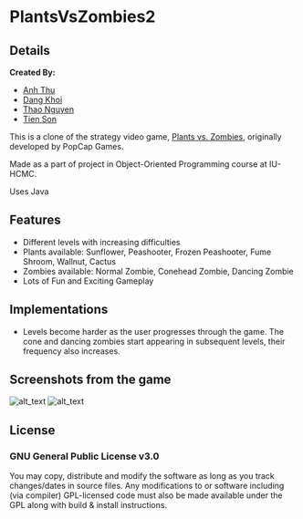 # PlantsVsZombies2
## Details
**Created By:**
- [Anh Thu](https://github.com/panadolextra91)
- [Dang Khoi](https://github.com/dangkhoi3107)
- [Thao Nguyen](https://github.com/StephanieHwang421)
- [Tien Son](https://github.com/Lynxions)

This is a clone of the strategy video game, [Plants vs. Zombies](https://en.wikipedia.org/wiki/Plants_vs._Zombies), originally developed by PopCap Games.

Made as a part of project in Object-Oriented Programming course at IU-HCMC.

Uses Java
 
## Features
- Different levels with increasing difficulties
- Plants available: Sunflower, Peashooter, Frozen Peashooter, Fume Shroom, Wallnut, Cactus
- Zombies available: Normal Zombie, Conehead Zombie, Dancing Zombie
- Lots of Fun and Exciting Gameplay

## Implementations 
- Levels become harder as the user progresses through the game. The cone and dancing zombies start appearing in subsequent levels, their frequency also increases. 

## Screenshots from the game
![alt_text](https://github.com/panadolextra91/PlantsVsZombies2/tree/main/resources/images/1.png)
![alt_text](https://github.com/panadolextra91/PlantsVsZombies2/tree/main/resources/images/2.png)

## License
### GNU General Public License v3.0
You may copy, distribute and modify the software as long as you track changes/dates in source files. Any modifications to or software including (via compiler) GPL-licensed code must also be made available under the GPL along with build & install instructions.
